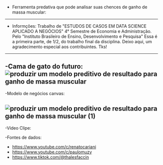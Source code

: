 - Ferramenta predativa que  pode analisar suas chences de ganho de massa muscular: 
---------------------------------------------------------------------------------------
- Informções: Trabalho de "ESTUDOS DE CASOS EM DATA SCIENCE APLICADO A NEGÓCIOS"
4° Semestre de Economia e Administração.
Pelo "Instituto Brasileiro de Ensino, Desenvolvimento e Pesquisa"
Essa é a primeira parte, de 1/2, do trabalho final da disciplina.
Deixo aqui, um agradecimento especial aos contribuintes. Tks!
---------------------------------------------------------------------------------------------
-Cama de gato do futuro: 
![produzir um modelo preditivo de resultado para ganho de massa muscular](https://user-images.githubusercontent.com/81118319/197610314-fa72ca33-37f9-4f95-a488-64d55d8e75c0.jpg)
----------------------------------------------------------------------------------------------------------------------------------------
-Modelo de negócios canvas:

![produzir um modelo preditivo de resultado para ganho de massa muscular (1)](https://user-images.githubusercontent.com/81118319/197626643-acf79cd8-a987-47d0-8ae1-c84e798d1b76.jpg)
--------------------------------------------------------------------------------------------------------------------
-Vídeo Clipe:

-Fontes de dados: 
* https://www.youtube.com/c/renatocariani
* https://www.youtube.com/c/paulomuzy
* https://www.tiktok.com/@thalesfaccin
